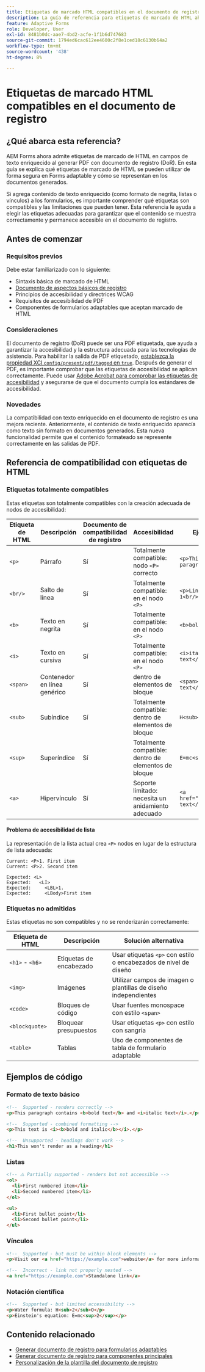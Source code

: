 ```yaml
---
title: Etiquetas de marcado HTML compatibles en el documento de registro
description: La guía de referencia para etiquetas de marcado de HTML ahora se admite en la generación de documentos de registro, incluidas las consideraciones de comportamiento de procesamiento y accesibilidad
feature: Adaptive Forms
role: Developer, User
exl-id: 8481b0dc-aae7-4bd2-acfe-1f1b6d747683
source-git-commit: 1794ed6cac612ee4600c2f8e1ced18c6130b64a2
workflow-type: tm+mt
source-wordcount: '438'
ht-degree: 8%

---
```



# Etiquetas de marcado HTML compatibles en el documento de registro

## ¿Qué abarca esta referencia?

AEM Forms ahora admite etiquetas de marcado de HTML en campos de texto enriquecido al generar PDF con documento de registro (DoR). En esta guía se explica qué etiquetas de marcado de HTML se pueden utilizar de forma segura en Forms adaptable y cómo se representan en los documentos generados.

Si agrega contenido de texto enriquecido (como formato de negrita, listas o vínculos) a los formularios, es importante comprender qué etiquetas son compatibles y las limitaciones que pueden tener. Esta referencia le ayuda a elegir las etiquetas adecuadas para garantizar que el contenido se muestra correctamente y permanece accesible en el documento de registro.

## Antes de comenzar

### Requisitos previos

Debe estar familiarizado con lo siguiente:

- Sintaxis básica de marcado de HTML
- [Documento de aspectos básicos de registro](/help/forms/generate-document-of-record-for-non-xfa-based-adaptive-forms.md)
- Principios de accesibilidad y directrices WCAG
- Requisitos de accesibilidad de PDF
- Componentes de formularios adaptables que aceptan marcado de HTML

### Consideraciones

El documento de registro (DoR) puede ser una PDF etiquetada, que ayuda a garantizar la accesibilidad y la estructura adecuada para las tecnologías de asistencia. Para habilitar la salida de PDF etiquetado, [establezca la propiedad XCI `config/present/pdf/tagged` en `true`](/help/forms/generate-document-of-record-for-non-xfa-based-adaptive-forms.md#use-a-custom-xci-file). Después de generar el PDF, es importante comprobar que las etiquetas de accesibilidad se aplican correctamente. Puede usar [Adobe Acrobat para comprobar las etiquetas de accesibilidad](https://helpx.adobe.com/in/acrobat/using/create-verify-pdf-accessibility.html) y asegurarse de que el documento cumpla los estándares de accesibilidad.

### Novedades

La compatibilidad con texto enriquecido en el documento de registro es una mejora reciente. Anteriormente, el contenido de texto enriquecido aparecía como texto sin formato en documentos generados. Esta nueva funcionalidad permite que el contenido formateado se represente correctamente en las salidas de PDF.

## Referencia de compatibilidad con etiquetas de HTML

### Etiquetas totalmente compatibles

Estas etiquetas son totalmente compatibles con la creación adecuada de nodos de accesibilidad:

| Etiqueta de HTML | Descripción | Documento de compatibilidad de registro | Accesibilidad | Ejemplo |
|----------|-------------|-------------|---------------|---------|
| `<p>` | Párrafo | Sí | Totalmente compatible: nodo `<P>` correcto | `<p>This is a paragraph.</p>` |
| `<br/>` | Salto de línea | Sí | Totalmente compatible: en el nodo `<P>` | `<p>Line 1<br/>Line 2</p>` |
| `<b>` | Texto en negrita | Sí | Totalmente compatible: en el nodo `<P>` | `<b>bold text</b>` |
| `<i>` | Texto en cursiva | Sí | Totalmente compatible: en el nodo `<P>` | `<i>italic text</i>` |
| `<span>` | Contenedor en línea genérico | Sí | dentro de elementos de bloque | `<span>styled text</span>` |
| `<sub>` | Subíndice | Sí | Totalmente compatible: dentro de elementos de bloque | `H<sub>2</sub>O` |
| `<sup>` | Superíndice | Sí | Totalmente compatible: dentro de elementos de bloque | `E=mc<sup>2</sup>` |
| `<a>` | Hipervínculo | Sí | Soporte limitado: necesita un anidamiento adecuado | `<a href="url">link text</a>` |


#### Problema de accesibilidad de lista

La representación de la lista actual crea `<P>` nodos en lugar de la estructura de lista adecuada:

```
Current: <P>1. First item
Current: <P>2. Second item

Expected: <L>
Expected:   <LI>
Expected:     <LBL>1.
Expected:     <LBody>First item
```

### Etiquetas no admitidas

Estas etiquetas no son compatibles y no se renderizarán correctamente:

| Etiqueta de HTML | Descripción | Solución alternativa |
|----------|-------------|---------------------|
| `<h1>` - `<h6>` | Etiquetas de encabezado | Usar etiquetas `<p>` con estilo o encabezados de nivel de diseño |
| `<img>` | Imágenes | Utilizar campos de imagen o plantillas de diseño independientes |
| `<code>` | Bloques de código | Usar fuentes monospace con estilo `<span>` |
| `<blockquote>` | Bloquear presupuestos | Usar etiquetas `<p>` con estilo con sangría |
| `<table>` | Tablas | Uso de componentes de tabla de formulario adaptable |

## Ejemplos de código

### Formato de texto básico

```html
<!--  Supported - renders correctly -->
<p>This paragraph contains <b>bold text</b> and <i>italic text</i>.</p>

<!--  Supported - combined formatting -->
<p>This text is <i><b>bold and italic</b></i>.</p>

<!--  Unsupported - headings don't work -->
<h1>This won't render as a heading</h1>
```

### Listas

```html
<!-- ⚠️ Partially supported - renders but not accessible -->
<ol>
  <li>First numbered item</li>
  <li>Second numbered item</li>
</ol>

<ul>
  <li>First bullet point</li>
  <li>Second bullet point</li>
</ul>
```

### Vínculos

```html
<!--  Supported - but must be within block elements -->
<p>Visit our <a href="https://example.com">website</a> for more information.</p>

<!--  Incorrect - link not properly nested -->
<a href="https://example.com">Standalone link</a>
```

### Notación científica

```html
<!--  Supported - but limited accessibility -->
<p>Water formula: H<sub>2</sub>O</p>
<p>Einstein's equation: E=mc<sup>2</sup></p>
```

## Contenido relacionado


- [Generar documento de registro para formularios adaptables](/help/forms/generate-document-of-record-for-non-xfa-based-adaptive-forms.md)
- [Generar documento de registro para componentes principales](/help/forms/generate-document-of-record-core-components.md)
- [Personalización de la plantilla del documento de registro](/help/forms/generate-document-of-record-for-non-xfa-based-adaptive-forms.md#customize-the-branding-information-in-document-of-record)

